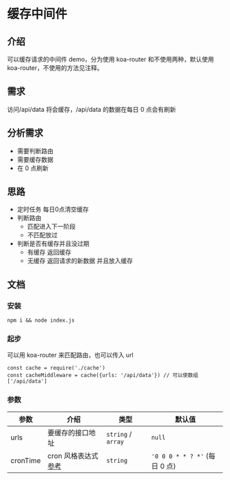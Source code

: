 # 缓存中间件

## 介绍

可以缓存请求的中间件 demo，分为使用 koa-router 和不使用两种，默认使用 koa-router，不使用的方法见注释。

## 需求

访问/api/data 将会缓存，/api/data 的数据在每日 0 点会有刷新

## 分析需求

- 需要判断路由
- 需要缓存数据
- 在 0 点刷新

## 思路

- 定时任务 每日0点清空缓存
- 判断路由
  - 匹配进入下一阶段
  - 不匹配放过
- 判断是否有缓存并且没过期
  - 有缓存 返回缓存
  - 无缓存 返回请求的新数据 并且放入缓存

## 文档

### 安装

```
npm i && node index.js
```

### 起步

可以用 koa-router 来匹配路由，也可以传入 url

```
const cache = require('./cache')
const cacheMiddleware = cache({urls: '/api/data'}) // 可以使数组['/api/data']
```

### 参数

| 参数 | 介绍 | 类型 | 默认值  |
| - | - | - | - |
| urls | 要缓存的接口地址 | `string` / `array` | `null` |
| cronTime | cron 风格表达式 [参考](https://blog.csdn.net/shouldnotappearcalm/article/details/89469047) | `string` | `'0 0 0 * * ? *'` (每日 0 点) |
